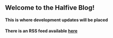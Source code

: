 ## Welcome to the Halfive Blog!
#### This is where development updates will be placed
#### There is an RSS feed available [here](rss.xml)
